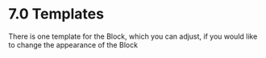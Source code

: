 # 7.0 Templates

There is one template for the Block, which you can adjust, if you would like to change the appearance of the Block